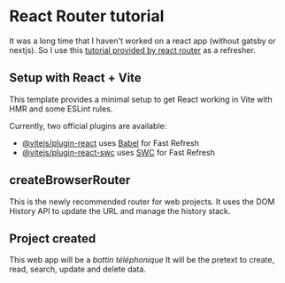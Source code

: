 # React Router tutorial

It was a long time that I haven't worked on a react app (without gatsby or nextjs). So I use this [tutorial provided by react router](https://reactrouter.com/en/main/start/tutorial) as a refresher.

## Setup with React + Vite

This template provides a minimal setup to get React working in Vite with HMR and some ESLint rules.

Currently, two official plugins are available:

- [@vitejs/plugin-react](https://github.com/vitejs/vite-plugin-react/blob/main/packages/plugin-react/README.md) uses [Babel](https://babeljs.io/) for Fast Refresh
- [@vitejs/plugin-react-swc](https://github.com/vitejs/vite-plugin-react-swc) uses [SWC](https://swc.rs/) for Fast Refresh

## createBrowserRouter

This is the newly recommended router for web projects. It uses the DOM History API to update the URL and manage the history stack.

## Project created

This web app will be a _bottin téléphonique_
It will be the pretext to create, read, search, update and delete data.
